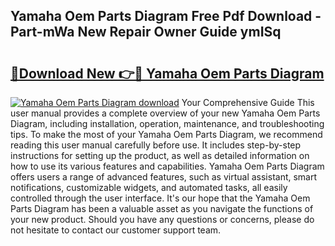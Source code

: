 ## Yamaha Oem Parts Diagram Free Pdf Download - Part-mWa New Repair Owner Guide ymISq

# <h2><a href="http://dfq3in2.blite.top/?on=Yamaha+Oem+Parts+Diagram">🔗Download New 👉🔴 Yamaha Oem Parts Diagram</a></h2>

[![Yamaha Oem Parts Diagram download](https://i.imgur.com/lujVjoI.png)](http://dfq3in2.blite.top/?on=Yamaha+Oem+Parts+Diagram)
Your Comprehensive Guide This user manual provides a complete overview of your new Yamaha Oem Parts Diagram, including installation, operation, maintenance, and troubleshooting tips. To make the most of your Yamaha Oem Parts Diagram, we recommend reading this user manual carefully before use. It includes step-by-step instructions for setting up the product, as well as detailed information on how to use its various features and capabilities. Yamaha Oem Parts Diagram offers users a range of advanced features, such as virtual assistant, smart notifications, customizable widgets, and automated tasks, all easily controlled through the user interface. It's our hope that the Yamaha Oem Parts Diagram has been a valuable asset as you navigate the functions of your new product. Should you have any questions or concerns, please do not hesitate to contact our customer support team.

